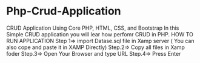 # Php-Crud-Application
CRUD Application Using Core PHP, HTML, CSS, and Bootstrap
In this Simple CRUD application you will lear how perfomr CRUD in PHP.
HOW TO RUN APPLICATION
Step 1=> import Datase.sql file in Xamp server
( You can also cope and paste it in XAMP Directly)
Step.2=> Copy all files in Xamp foder
Step.3=> Open Your Browser and type URL
Step.4=> Press Enter
